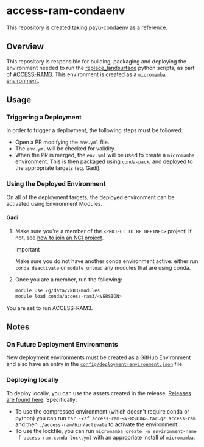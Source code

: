 # access-ram-condaenv

This repository is created taking [payu-condaenv](https://github.com/ACCESS-NRI/payu-condaenv) as a reference.

## Overview

This repository is responsible for building, packaging and deploying the environment needed to run the [replace_landsurface](https://github.com/ACCESS-NRI/replace_landsurface) python scripts, as part of [ACCESS-RAM3](https://github.com/ACCESS-NRI/ACCESS-RAM3).
This environment is created as a [`micromamba` environment](https://mamba.readthedocs.io/en/latest/user_guide/micromamba.html).

## Usage

### Triggering a Deployment

In order to trigger a deployment, the following steps must be followed:

- Open a PR modifying the `env.yml` file.
- The `env.yml` will be checked for validity.
- When the PR is merged, the `env.yml` will be used to create a `micromamba` environment. This is then packaged using `conda-pack`, and deployed to the appropriate targets (eg. Gadi).

### Using the Deployed Environment

On all of the deployment targets, the deployed environment can be activated using Environment Modules.

#### Gadi

1. Make sure you're a member of the `<PROJECT_TO_BE_DEFINED>` project! If not, see [how to join an NCI project](https://access-hive.org.au/getting_started/first_steps/#join-relevant-nci-projects).
   > [!IMPORTANT]
   > Make sure you do not have another conda environment active: either run `conda deactivate` or `module unload` any modules that are using conda.

2. Once you are a member, run the following:

   ```bash
   module use /g/data/vk83/modules
   module load conda/access-ram3/<VERSION>
   ```

You are set to run ACCESS-RAM3.

## Notes

### On Future Deployment Environments

New deployment environments must be created as a GitHub Environment and also have an entry in the [`config/deployment-environment.json`](https://github.com/ACCESS-NRI/access-ram-condaenv/blob/main/config/deployment-environment.json) file.

### Deploying locally

To deploy locally, you can use the assets created in the release. [Releases are found here](https://github.com/ACCESS-NRI/access-ram-condaenv/releases). Specifically:

- To use the compressed environment (which doesn't require conda or python) you can run `tar -xzf access-ram-<VERSION>.tar.gz access-ram` and then `./access-ram/bin/activate` to activate the environment.
- To use the lockfile, you can run `micromamba create -n environment-name -f access-ram.conda-lock.yml` with an appropriate install of `micromamba`.
